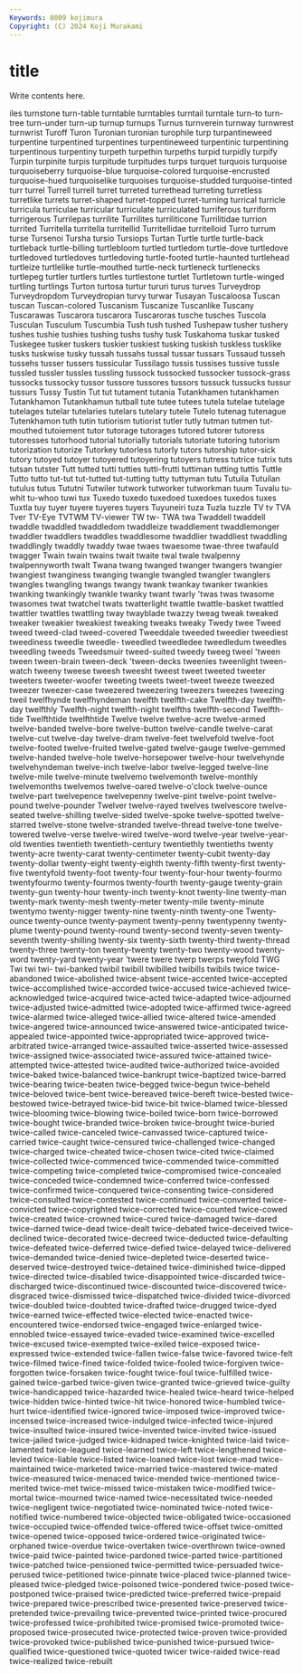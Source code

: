 ```yaml
---
Keywords: 8009 kojimura
Copyright: (C) 2024 Koji Murakami
---
```


# title

Write contents here.



iles turnstone turn-table turntable turntables turntail turntale turn-to turn-tree turn-under
turn-up turnup turnups Turnus turnverein turnway turnwrest turnwrist Turoff Turon
Turonian turonian turophile turp turpantineweed turpentine turpentined turpentines turpentineweed turpentinic
turpentining turpentinous turpentiny turpeth turpethin turpeths turpid turpidly turpify Turpin
turpinite turpis turpitude turpitudes turps turquet turquois turquoise turquoiseberry turquoise-blue
turquoise-colored turquoise-encrusted turquoise-hued turquoiselike turquoises turquoise-studded turquoise-tinted turr turrel Turrell
turrell turret turreted turrethead turreting turretless turretlike turrets turret-shaped turret-topped
turret-turning turrical turricle turricula turriculae turricular turriculate turriculated turriferous turriform
turrigerous Turrilepas turrilite Turrilites turriliticone Turrilitidae turrion turrited Turritella turritella
turritellid Turritellidae turritelloid Turro turrum turse Tursenoi Tursha tursio Tursiops
Turtan Turtle turtle turtle-back turtleback turtle-billing turtlebloom turtled turtledom turtle-dove
turtledove turtledoved turtledoves turtledoving turtle-footed turtle-haunted turtlehead turtleize turtlelike turtle-mouthed
turtle-neck turtleneck turtlenecks turtlepeg turtler turtlers turtles turtlestone turtlet Turtletown
turtle-winged turtling turtlings Turton turtosa turtur tururi turus turves Turveydrop
Turveydropdom Turveydropian turvy turwar Tusayan Tuscaloosa Tuscan tuscan Tuscan-colored Tuscanism
Tuscanize Tuscanlike Tuscany Tuscarawas Tuscarora tuscarora Tuscaroras tusche tusches Tuscola
Tusculan Tusculum Tuscumbia Tush tush tushed Tushepaw tusher tushery tushes
tushie tushies tushing tushs tushy tusk Tuskahoma tuskar tusked Tuskegee
tusker tuskers tuskier tuskiest tusking tuskish tuskless tusklike tusks tuskwise
tusky tussah tussahs tussal tussar tussars Tussaud tusseh tussehs tusser
tussers tussicular Tussilago tussis tussises tussive tussle tussled tussler tussles
tussling tussock tussocked tussocker tussock-grass tussocks tussocky tussor tussore tussores
tussors tussuck tussucks tussur tussurs Tussy Tustin Tut tut tutament
tutania Tutankhamen tutankhamen Tutankhamon Tutankhamun tutball tute tutee tutees tutela
tutelae tutelage tutelages tutelar tutelaries tutelars tutelary tutele Tutelo tutenag
tutenague Tutenkhamon tuth tutin tutiorism tutiorist tutler tutly tutman tutmen
tut-mouthed tutoiement tutor tutorage tutorages tutored tutorer tutoress tutoresses tutorhood
tutorial tutorially tutorials tutoriate tutoring tutorism tutorization tutorize Tutorkey tutorless
tutorly tutors tutorship tutor-sick tutory tutoyed tutoyer tutoyered tutoyering tutoyers
tutress tutrice tutrix tuts tutsan tutster Tutt tutted tutti tutties
tutti-frutti tuttiman tutting tuttis Tuttle Tutto tutto tut-tut tut-tutted tut-tutting
tutty tuttyman tutu Tutuila Tutuilan tutulus tutus Tututni Tutwiler tutwork
tutworker tutworkman tuum Tuvalu tu-whit tu-whoo tuwi tux Tuxedo tuxedo
tuxedoed tuxedoes tuxedos tuxes Tuxtla tuy tuyer tuyere tuyeres tuyers
Tuyuneiri tuza Tuzla tuzzle TV tv TVA Tver TV-Eye TVTWM
TV-viewer TW tw- TWA twa Twaddell twaddell twaddle twaddled twaddledom
twaddleize twaddlement twaddlemonger twaddler twaddlers twaddles twaddlesome twaddlier twaddliest twaddling
twaddlingly twaddly twaddy twae twaes twaesome twae-three twafauld twagger Twain
twain twains twait twaite twal twale twalpenny twalpennyworth twalt Twana
twang twanged twanger twangers twangier twangiest twanginess twanging twangle twangled
twangler twanglers twangles twangling twangs twangy twank twankay twanker twankies
twanking twankingly twankle twanky twant twarly 'twas twas twasome twasomes
twat twatchel twats twatterlight twattle twattle-basket twattled twattler twattles twattling
tway twayblade twazzy tweag tweak tweaked tweaker tweakier tweakiest tweaking
tweaks tweaky Twedy twee Tweed tweed tweed-clad tweed-covered Tweeddale tweeded
tweedier tweediest tweediness tweedle tweedle- tweedled tweedledee tweedledum tweedles tweedling
tweeds Tweedsmuir tweed-suited tweedy tweeg tweel 'tween tween tween-brain tween-deck
'tween-decks tweenies tweenlight tween-watch tweeny tweese tweesh tweesht tweest tweet
tweeted tweeter tweeters tweeter-woofer tweeting tweets tweet-tweet tweeze tweezed tweezer
tweezer-case tweezered tweezering tweezers tweezes tweezing tweil twelfhynde twelfhyndeman twelfth
twelfth-cake Twelfth-day twelfth-day twelfthly Twelfth-night twelfth-night twelfths twelfth-second Twelfth-tide Twelfthtide
twelfthtide Twelve twelve twelve-acre twelve-armed twelve-banded twelve-bore twelve-button twelve-candle twelve-carat
twelve-cut twelve-day twelve-dram twelve-feet twelvefold twelve-foot twelve-footed twelve-fruited twelve-gated twelve-gauge
twelve-gemmed twelve-handed twelve-hole twelve-horsepower twelve-hour twelvehynde twelvehyndeman twelve-inch twelve-labor twelve-legged
twelve-line twelve-mile twelve-minute twelvemo twelvemonth twelve-monthly twelvemonths twelvemos twelve-oared twelve-o'clock
twelve-ounce twelve-part twelvepence twelvepenny twelve-pint twelve-point twelve-pound twelve-pounder Twelver twelve-rayed
twelves twelvescore twelve-seated twelve-shilling twelve-sided twelve-spoke twelve-spotted twelve-starred twelve-stone twelve-stranded
twelve-thread twelve-tone twelve-towered twelve-verse twelve-wired twelve-word twelve-year twelve-year-old twenties twentieth
twentieth-century twentiethly twentieths twenty twenty-acre twenty-carat twenty-centimeter twenty-cubit twenty-day twenty-dollar
twenty-eight twenty-eighth twenty-fifth twenty-first twenty-five twentyfold twenty-foot twenty-four twenty-four-hour twenty-fourmo
twentyfourmo twenty-fourmos twenty-fourth twenty-gauge twenty-grain twenty-gun twenty-hour twenty-inch twenty-knot twenty-line
twenty-man twenty-mark twenty-mesh twenty-meter twenty-mile twenty-minute twentymo twenty-nigger twenty-nine twenty-ninth
twenty-one Twenty-ounce twenty-ounce twenty-payment twenty-penny twentypenny twenty-plume twenty-pound twenty-round twenty-second
twenty-seven twenty-seventh twenty-shilling twenty-six twenty-sixth twenty-third twenty-thread twenty-three twenty-ton twenty-twenty
twenty-two twenty-wood twenty-word twenty-yard twenty-year 'twere twere twerp twerps tweyfold
TWG Twi twi twi- twi-banked twibil twibill twibilled twibills twibils
twice twice-abandoned twice-abolished twice-absent twice-accented twice-accepted twice-accomplished twice-accorded twice-accused twice-achieved
twice-acknowledged twice-acquired twice-acted twice-adapted twice-adjourned twice-adjusted twice-admitted twice-adopted twice-affirmed twice-agreed
twice-alarmed twice-alleged twice-allied twice-altered twice-amended twice-angered twice-announced twice-answered twice-anticipated twice-appealed
twice-appointed twice-appropriated twice-approved twice-arbitrated twice-arranged twice-assaulted twice-asserted twice-assessed twice-assigned twice-associated
twice-assured twice-attained twice-attempted twice-attested twice-audited twice-authorized twice-avoided twice-baked twice-balanced twice-bankrupt
twice-baptized twice-barred twice-bearing twice-beaten twice-begged twice-begun twice-beheld twice-beloved twice-bent twice-bereaved
twice-bereft twice-bested twice-bestowed twice-betrayed twice-bid twice-bit twice-blamed twice-blessed twice-blooming twice-blowing
twice-boiled twice-born twice-borrowed twice-bought twice-branded twice-broken twice-brought twice-buried twice-called twice-canceled
twice-canvassed twice-captured twice-carried twice-caught twice-censured twice-challenged twice-changed twice-charged twice-cheated twice-chosen
twice-cited twice-claimed twice-collected twice-commenced twice-commended twice-committed twice-competing twice-completed twice-compromised twice-concealed
twice-conceded twice-condemned twice-conferred twice-confessed twice-confirmed twice-conquered twice-consenting twice-considered twice-consulted twice-contested
twice-continued twice-converted twice-convicted twice-copyrighted twice-corrected twice-counted twice-cowed twice-created twice-crowned twice-cured
twice-damaged twice-dared twice-darned twice-dead twice-dealt twice-debated twice-deceived twice-declined twice-decorated twice-decreed
twice-deducted twice-defaulting twice-defeated twice-deferred twice-defied twice-delayed twice-delivered twice-demanded twice-denied twice-depleted
twice-deserted twice-deserved twice-destroyed twice-detained twice-diminished twice-dipped twice-directed twice-disabled twice-disappointed twice-discarded
twice-discharged twice-discontinued twice-discounted twice-discovered twice-disgraced twice-dismissed twice-dispatched twice-divided twice-divorced twice-doubled
twice-doubted twice-drafted twice-drugged twice-dyed twice-earned twice-effected twice-elected twice-enacted twice-encountered twice-endorsed
twice-engaged twice-enlarged twice-ennobled twice-essayed twice-evaded twice-examined twice-excelled twice-excused twice-exempted twice-exiled
twice-exposed twice-expressed twice-extended twice-fallen twice-false twice-favored twice-felt twice-filmed twice-fined twice-folded
twice-fooled twice-forgiven twice-forgotten twice-forsaken twice-fought twice-foul twice-fulfilled twice-gained twice-garbed twice-given
twice-granted twice-grieved twice-guilty twice-handicapped twice-hazarded twice-healed twice-heard twice-helped twice-hidden twice-hinted
twice-hit twice-honored twice-humbled twice-hurt twice-identified twice-ignored twice-imposed twice-improved twice-incensed twice-increased
twice-indulged twice-infected twice-injured twice-insulted twice-insured twice-invented twice-invited twice-issued twice-jailed twice-judged
twice-kidnaped twice-knighted twice-laid twice-lamented twice-leagued twice-learned twice-left twice-lengthened twice-levied twice-liable
twice-listed twice-loaned twice-lost twice-mad twice-maintained twice-marketed twice-married twice-mastered twice-mated twice-measured
twice-menaced twice-mended twice-mentioned twice-merited twice-met twice-missed twice-mistaken twice-modified twice-mortal twice-mourned
twice-named twice-necessitated twice-needed twice-negligent twice-negotiated twice-nominated twice-noted twice-notified twice-numbered twice-objected
twice-obligated twice-occasioned twice-occupied twice-offended twice-offered twice-offset twice-omitted twice-opened twice-opposed twice-ordered
twice-originated twice-orphaned twice-overdue twice-overtaken twice-overthrown twice-owned twice-paid twice-painted twice-pardoned twice-parted
twice-partitioned twice-patched twice-pensioned twice-permitted twice-persuaded twice-perused twice-petitioned twice-pinnate twice-placed twice-planned
twice-pleased twice-pledged twice-poisoned twice-pondered twice-posed twice-postponed twice-praised twice-predicted twice-preferred twice-prepaid
twice-prepared twice-prescribed twice-presented twice-preserved twice-pretended twice-prevailing twice-prevented twice-printed twice-procured twice-professed
twice-prohibited twice-promised twice-promoted twice-proposed twice-prosecuted twice-protected twice-proven twice-provided twice-provoked twice-published
twice-punished twice-pursued twice-qualified twice-questioned twice-quoted twicer twice-raided twice-read twice-realized twice-rebuilt
